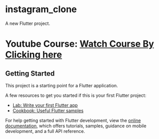 # instagram_clone

A new Flutter project.

# Youtube Course:  [Watch Course By Clicking here](https://www.youtube.com/watch?v=hUFyTZdUIpg&list=PLMv8gnToZ4wHeqIUawVGWrp7dbn5U3Dx0&index=1&t=960s)

## Getting Started

This project is a starting point for a Flutter application.

A few resources to get you started if this is your first Flutter project:

- [Lab: Write your first Flutter app](https://docs.flutter.dev/get-started/codelab)
- [Cookbook: Useful Flutter samples](https://docs.flutter.dev/cookbook)

For help getting started with Flutter development, view the
[online documentation](https://docs.flutter.dev/), which offers tutorials,
samples, guidance on mobile development, and a full API reference.
